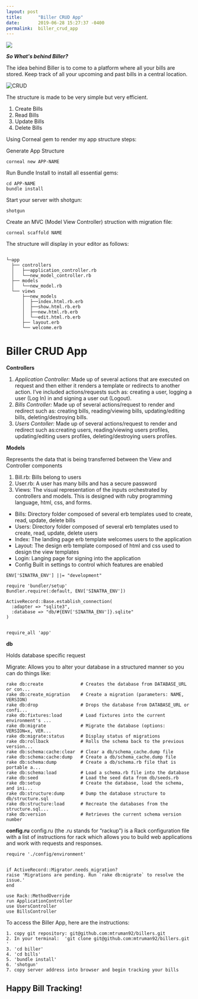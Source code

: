 ```yaml
---
layout: post
title:      "Biller CRUD App"
date:       2019-06-28 15:27:37 -0400
permalink:  biller_crud_app
---
```




![](https://www.freelogodesign.org/file/app/client/thumb/3572788b-93f9-4fbc-a179-add3c25c09b3_200x200.png?1560994314633)

***So What's behind Biller?***


The idea behind Biller is to come to a platform where all your bills are stored. Keep track of all your upcoming and past bills in a central location.


![CRUD]( https://miro.medium.com/max/200/1*D07GoP9ZO3rXSVsVndX5kg.png)


The structure is made to be very simple but very efficient.

1. Create Bills
2. Read Bills
3. Update Bills
4. Delete Bills

Using Corneal gem to render my app structure steps:

Generate App Structure
```
corneal new APP-NAME
```


Run Bundle Install to install all essential gems:

```
cd APP-NAME
bundle install
```

Start your server with shotgun:
```
shotgun
```


Create an MVC (Model View Controller) struction with migration file:
```
corneal scaffold NAME
```


The structure will display in your editor as follows:
```

└─app
  ├── controllers
  │   ├──application_controller.rb
  │   └──new_model_controller.rb
  ├── models
  │   └──new_model.rb
  └── views
      ├──new_models
      │  ├──index.html.rb.erb
      │  ├──show.html.rb.erb
      │  ├──new.html.rb.erb
      │  └──edit.html.rb.erb
      ├── layout.erb
      └── welcome.erb
```
# Biller CRUD App
**Controllers**

1. *Application Controller:* Made up of several actions that are executed on request and then either it renders a template or redirects to another action. I’ve included actions/requests such as: creating a user, logging a user (Log In) in and signing a user out (Logout).
2. *Bills Controller:* Made up of several actions/request to render and redirect such as: creating bills, reading/viewing bills, updating/editing bills, deleting/destroying bills.
3. *Users Contoller:* Made up of several actions/request to render and redirect such as:creating users, reading/viewing users profiles, updating/editing users profiles, deleting/destroying users profiles.

**Models**

Represents the data that is being transferred between the View and Controller components

1. Bill.rb: Bills belong to users
2. User.rb: A user has many bills and has a secure password
3. Views: The visual representation of the inputs orchestrated by controllers and models. This is designed with ruby programming language, html, css, and forms. 

* Bills: Directory folder composed of several erb templates used to create, read, update, delete bills
* Users: Directory folder composed of several erb templates used to create, read, update, delete users
* Index: The landing page erb template welcomes users to the application
* Layout: The design erb template composed of html and css used to design the view templates
* Login: Langing page for signing into the application
* Config Built in settings to control which features are enabled

```
ENV['SINATRA_ENV'] ||= "development"

require 'bundler/setup'
Bundler.require(:default, ENV['SINATRA_ENV'])

ActiveRecord::Base.establish_connection(
  :adapter => "sqlite3",
  :database => "db/#{ENV['SINATRA_ENV']}.sqlite"
)


require_all 'app'
```

**db**

Holds database specific request

Migrate: Allows you to alter your database in a structured manner so you can do things like:

```
rake db:create              # Creates the database from DATABASE_URL or con...
rake db:create_migration    # Create a migration (parameters: NAME, VERSION)
rake db:drop                # Drops the database from DATABASE_URL or confi...
rake db:fixtures:load       # Load fixtures into the current environment's ...
rake db:migrate             # Migrate the database (options: VERSION=x, VER...
rake db:migrate:status      # Display status of migrations
rake db:rollback            # Rolls the schema back to the previous version...
rake db:schema:cache:clear  # Clear a db/schema_cache.dump file
rake db:schema:cache:dump   # Create a db/schema_cache.dump file
rake db:schema:dump         # Create a db/schema.rb file that is portable a...
rake db:schema:load         # Load a schema.rb file into the database
rake db:seed                # Load the seed data from db/seeds.rb
rake db:setup               # Create the database, load the schema, and ini...
rake db:structure:dump      # Dump the database structure to db/structure.sql
rake db:structure:load      # Recreate the databases from the structure.sql...
rake db:version             # Retrieves the current schema version number
```

**config.ru**
config.ru (the .ru stands for “rackup”) is a Rack configuration file with a list of instructions for rack which allows you to build web applications and work with requests and responses.

```
require './config/environment'


if ActiveRecord::Migrator.needs_migration?
raise 'Migrations are pending. Run `rake db:migrate` to resolve the issue.'
end

use Rack::MethodOverride
run ApplicationController
use UsersController
use BillsController
```

To access the Biller App, here are the instructions:

```
1. copy git repository: git@github.com:mtruman92/billers.git
2. In your terminal:  'git clone git@github.com:mtruman92/billers.git '
3. 'cd biller'
4. 'cd bills'
5. 'bundle install'
6. 'shotgun'
7. copy server address into browser and begin tracking your bills
```

 
## Happy Bill Tracking!  
